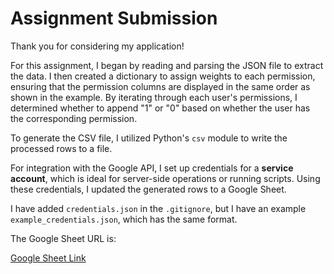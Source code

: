 # Assignment Submission

Thank you for considering my application!

For this assignment, I began by reading and parsing the JSON file to extract the data. I then created a dictionary to assign weights to each permission, ensuring that the permission columns are displayed in the same order as shown in the example. By iterating through each user's permissions, I determined whether to append "1" or "0" based on whether the user has the corresponding permission.

To generate the CSV file, I utilized Python's `csv` module to write the processed rows to a file.

For integration with the Google API, I set up credentials for a **service account**, which is ideal for server-side operations or running scripts. Using these credentials, I updated the generated rows to a Google Sheet.

I have added `credentials.json` in the `.gitignore`, but I have an example `example_credentials.json`, which has the same format.

The Google Sheet URL is:

[Google Sheet Link](https://docs.google.com/spreadsheets/d/e/2PACX-1vT6LvIUwm5H7KCwIlPS1bE674EmujGbvxqiXdOSmGGHnkMQZttB4IW69TeLTuXJkN_T3-e9wCwJyCx_/pubhtml)
